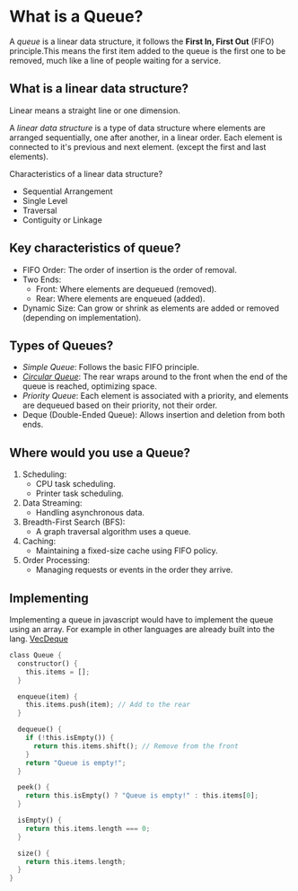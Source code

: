 

# What is a Queue?

A *queue* is a linear data structure, it follows the **First In, First Out** (FIFO) principle.This means the first item added to the queue is the first one to be removed, much like a line of people waiting for a service.

## What is a linear data structure? 

Linear means a straight line or one dimension. 

A *linear data structure* is a type of data structure where elements are arranged sequentially, one after another, in a linear order. Each element is connected to it's previous and next element. (except the first and last elements). 

Characteristics of a linear data structure? 
- Sequential Arrangement
- Single Level
- Traversal
- Contiguity or Linkage

## Key characteristics of queue?
- FIFO Order: The order of insertion is the order of removal.
- Two Ends:
    - Front: Where elements are dequeued (removed).
    - Rear: Where elements are enqueued (added).
- Dynamic Size: Can grow or shrink as elements are added or removed (depending on implementation).

## Types of Queues?

- *Simple Queue*: Follows the basic FIFO principle.
- [*Circular Queue*](./cicular_queue.md): The rear wraps around to the front when the end of the queue is reached, optimizing space.
- *Priority Queue*: Each element is associated with a priority, and elements are dequeued based on their priority, not their order.
- Deque (Double-Ended Queue): Allows insertion and deletion from both ends.

## Where would you use a Queue?

1. Scheduling:
    - CPU task scheduling.
    - Printer task scheduling.
2. Data Streaming:
    - Handling asynchronous data.
3. Breadth-First Search (BFS):
    - A graph traversal algorithm uses a queue.
4. Caching:
    - Maintaining a fixed-size cache using FIFO policy.
5. Order Processing:
    - Managing requests or events in the order they arrive.

## Implementing 
Implementing a queue in javascript would have to implement the queue using an array. For example in other languages are already built into the lang. [VecDeque](https://doc.rust-lang.org/std/collections/struct.VecDeque.html)

```rust
class Queue {
  constructor() {
    this.items = [];
  }

  enqueue(item) {
    this.items.push(item); // Add to the rear
  }

  dequeue() {
    if (!this.isEmpty()) {
      return this.items.shift(); // Remove from the front
    }
    return "Queue is empty!";
  }

  peek() {
    return this.isEmpty() ? "Queue is empty!" : this.items[0];
  }

  isEmpty() {
    return this.items.length === 0;
  }

  size() {
    return this.items.length;
  }
}
```
